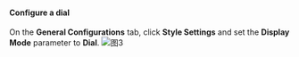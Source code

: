 #### Configure a dial

On the **General Configurations** tab, click **Style Settings** and set the **Display Mode** parameter to **Dial**.
![图3](/img/src/en/visulization/calculate/calculate3.png)
